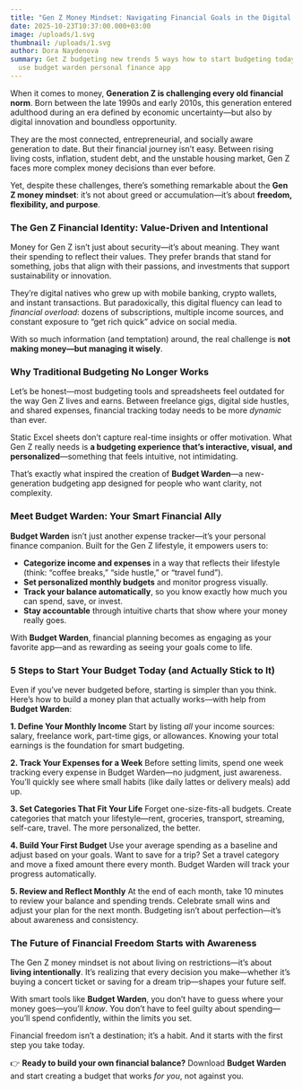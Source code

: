 ```yaml
---
title: "Gen Z Money Mindset: Navigating Financial Goals in the Digital Age"
date: 2025-10-23T10:37:00.000+03:00
image: /uploads/1.svg
thumbnail: /uploads/1.svg
author: Dora Naydenova
summary: Get Z budgeting new trends 5 ways how to start budgeting today easy to
  use budget warden personal finance app
---
```

When it comes to money, **Generation Z is challenging every old financial norm**. Born between the late 1990s and early 2010s, this generation entered adulthood during an era defined by economic uncertainty—but also by digital innovation and boundless opportunity.

They are the most connected, entrepreneurial, and socially aware generation to date. But their financial journey isn’t easy. Between rising living costs, inflation, student debt, and the unstable housing market, Gen Z faces more complex money decisions than ever before.

Yet, despite these challenges, there’s something remarkable about the **Gen Z money mindset**: it’s not about greed or accumulation—it’s about **freedom, flexibility, and purpose**.

### **The Gen Z Financial Identity: Value-Driven and Intentional**

Money for Gen Z isn’t just about security—it’s about meaning. They want their spending to reflect their values. They prefer brands that stand for something, jobs that align with their passions, and investments that support sustainability or innovation.

They’re digital natives who grew up with mobile banking, crypto wallets, and instant transactions. But paradoxically, this digital fluency can lead to *financial overload*: dozens of subscriptions, multiple income sources, and constant exposure to “get rich quick” advice on social media.

With so much information (and temptation) around, the real challenge is **not making money—but managing it wisely**.

### **Why Traditional Budgeting No Longer Works**

Let’s be honest—most budgeting tools and spreadsheets feel outdated for the way Gen Z lives and earns. Between freelance gigs, digital side hustles, and shared expenses, financial tracking today needs to be more *dynamic* than ever.

Static Excel sheets don’t capture real-time insights or offer motivation. What Gen Z really needs is **a budgeting experience that’s interactive, visual, and personalized**—something that feels intuitive, not intimidating.

That’s exactly what inspired the creation of **Budget Warden**—a new-generation budgeting app designed for people who want clarity, not complexity.

### **Meet Budget Warden: Your Smart Financial Ally**

**Budget Warden** isn’t just another expense tracker—it’s your personal finance companion. Built for the Gen Z lifestyle, it empowers users to:

* **Categorize income and expenses** in a way that reflects their lifestyle (think: “coffee breaks,” “side hustle,” or “travel fund”).
* **Set personalized monthly budgets** and monitor progress visually.
* **Track your balance automatically**, so you know exactly how much you can spend, save, or invest.
* **Stay accountable** through intuitive charts that show where your money really goes.

With **Budget Warden**, financial planning becomes as engaging as your favorite app—and as rewarding as seeing your goals come to life.

### **5 Steps to Start Your Budget Today (and Actually Stick to It)**

Even if you’ve never budgeted before, starting is simpler than you think. Here’s how to build a money plan that actually works—with help from **Budget Warden**:

**1. Define Your Monthly Income**
 Start by listing *all* your income sources: salary, freelance work, part-time gigs, or allowances. Knowing your total earnings is the foundation for smart budgeting.

**2. Track Your Expenses for a Week**
 Before setting limits, spend one week tracking every expense in Budget Warden—no judgment, just awareness. You’ll quickly see where small habits (like daily lattes or delivery meals) add up.

**3. Set Categories That Fit Your Life**
 Forget one-size-fits-all budgets. Create categories that match your lifestyle—rent, groceries, transport, streaming, self-care, travel. The more personalized, the better.

**4. Build Your First Budget**
 Use your average spending as a baseline and adjust based on your goals. Want to save for a trip? Set a travel category and move a fixed amount there every month. Budget Warden will track your progress automatically.

**5. Review and Reflect Monthly**
 At the end of each month, take 10 minutes to review your balance and spending trends. Celebrate small wins and adjust your plan for the next month. Budgeting isn’t about perfection—it’s about awareness and consistency.

### **The Future of Financial Freedom Starts with Awareness**

The Gen Z money mindset is not about living on restrictions—it’s about **living intentionally**. It’s realizing that every decision you make—whether it’s buying a concert ticket or saving for a dream trip—shapes your future self.

With smart tools like **Budget Warden**, you don’t have to guess where your money goes—you’ll *know*. You don’t have to feel guilty about spending—you’ll spend confidently, within the limits you set.

Financial freedom isn’t a destination; it’s a habit. And it starts with the first step you take today.

👉 **Ready to build your own financial balance?**
 Download **Budget Warden** and start creating a budget that works *for you*, not against you.
